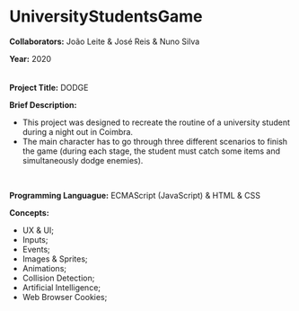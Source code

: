 # UniversityStudentsGame

**Collaborators:** João Leite & José Reis & Nuno Silva

**Year:** 2020
<br/>
ㅤ

**Project Title:** DODGE

**Brief Description:** 
- This project was designed to recreate the routine of a university student during a night out in Coimbra.
- The main character has to go through three different scenarios to finish the game (during each stage, the student must catch some items and simultaneously dodge enemies). 
<br/>


**Programming Languague:** ECMAScript (JavaScript) & HTML & CSS

**Concepts:**
- UX & UI;
- Inputs;
- Events;
- Images & Sprites;
- Animations;
- Collision Detection;
- Artificial Intelligence;
- Web Browser Cookies;

